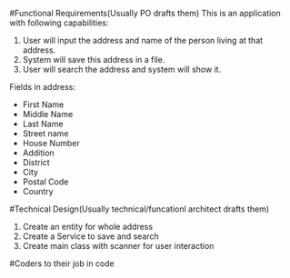 #Functional Requirements(Usually PO drafts them)
This is an application with following capabilities:

1. User will input the address and name of the person living at that address.
2. System will save this address in  a file.
3. User will search the address and system will show it. 

Fields in address:

* First Name
* Middle Name
* Last Name
* Street name
* House Number
* Addition
* District
* City
* Postal Code
* Country


#Technical Design(Usually technical/funcationl architect drafts them)

1. Create an entity for whole address
2. Create a Service to save and search
3. Create main class with scanner for user interaction

#Coders to their job in code

